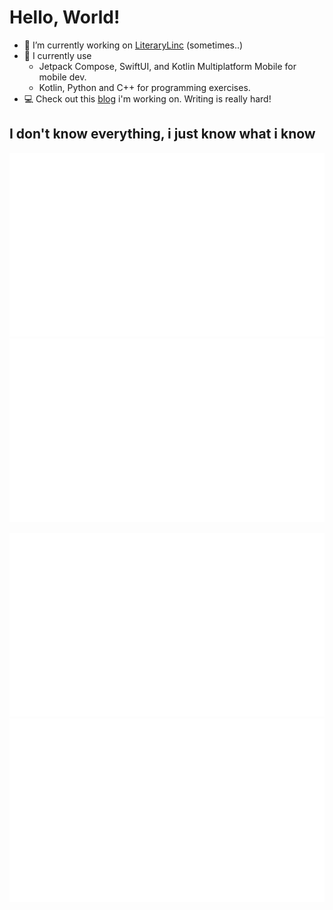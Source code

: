# Hello, World!
- 🔭 I’m currently working on [LiteraryLinc](https://github.com/Enoch02/LiteraryLinc) (sometimes..)
- 🌱 I currently use
  - Jetpack Compose, SwiftUI, and Kotlin Multiplatform Mobile for mobile dev.
  - Kotlin, Python and C++ for programming exercises.
- 💻 Check out this [blog](https://enoch02devdiary.wordpress.com) i'm working on. Writing is really hard!

## I don't know everything, i just know what i know
<!-- -[![Top Langs](https://github-readme-stats.vercel.app/api/top-langs/?username=Enoch02&layout=compact)](https://github.com/anuraghazra/github-readme-stats) -->
![](https://raw.githubusercontent.com/Enoch02/github-stats/master/generated/overview.svg#gh-dark-mode-only)
![](https://raw.githubusercontent.com/Enoch02/github-stats/master/generated/overview.svg#gh-light-mode-only)

![](https://raw.githubusercontent.com/Enoch02/github-stats/master/generated/languages.svg#gh-dark-mode-only)
![](https://raw.githubusercontent.com/Enoch02/github-stats/master/generated/languages.svg#gh-light-mode-only)

<!--
**Enoch02/Enoch02** is a ✨ _special_ ✨ repository because its `README.md` (this file) appears on your GitHub profile.

Here are some ideas to get you started:

- 🔭 I’m currently working on ...
- 🌱 I’m currently learning ...
- 👯 I’m looking to collaborate on ...
- 🤔 I’m looking for help with ...
- 💬 Ask me about ...
- 📫 How to reach me: ...
- 😄 Pronouns: ...
- ⚡ Fun fact: ...
-->
